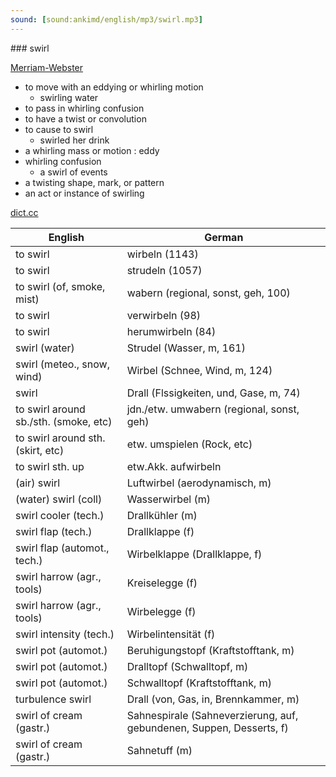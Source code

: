 ```yaml
---
sound: [sound:ankimd/english/mp3/swirl.mp3]
---
```


\### swirl

[Merriam-Webster](https://www.merriam-webster.com/dictionary/swirl)

- to move with an eddying or whirling motion
    - swirling water
- to pass in whirling confusion
- to have a twist or convolution
- to cause to swirl
    - swirled her drink
- a whirling mass or motion : eddy
- whirling confusion
    - a swirl of events
- a twisting shape, mark, or pattern
- an act or instance of swirling

[dict.cc](https://www.dict.cc/swirl)

| English        | German       |
| -------------- | ------------ |
| to swirl | wirbeln (1143) |
| to swirl | strudeln (1057) |
| to swirl (of, smoke, mist) | wabern (regional, sonst, geh, 100) |
| to swirl | verwirbeln (98) |
| to swirl | herumwirbeln (84) |
| swirl (water) | Strudel (Wasser, m, 161) |
| swirl (meteo., snow, wind) | Wirbel (Schnee, Wind, m, 124) |
| swirl | Drall (Flssigkeiten, und, Gase, m, 74) |
| to swirl around sb./sth. (smoke, etc) | jdn./etw. umwabern (regional, sonst, geh) |
| to swirl around sth. (skirt, etc) | etw. umspielen (Rock, etc) |
| to swirl sth. up | etw.Akk. aufwirbeln |
| (air) swirl | Luftwirbel (aerodynamisch, m) |
| (water) swirl (coll) | Wasserwirbel (m) |
| swirl cooler (tech.) | Drallkühler (m) |
| swirl flap (tech.) | Drallklappe (f) |
| swirl flap (automot., tech.) | Wirbelklappe (Drallklappe, f) |
| swirl harrow (agr., tools) | Kreiselegge (f) |
| swirl harrow (agr., tools) | Wirbelegge (f) |
| swirl intensity (tech.) | Wirbelintensität (f) |
| swirl pot (automot.) | Beruhigungstopf (Kraftstofftank, m) |
| swirl pot (automot.) | Dralltopf (Schwalltopf, m) |
| swirl pot (automot.) | Schwalltopf (Kraftstofftank, m) |
| turbulence swirl | Drall (von, Gas, in, Brennkammer, m) |
| swirl of cream (gastr.) | Sahnespirale (Sahneverzierung, auf, gebundenen, Suppen, Desserts, f) |
| swirl of cream (gastr.) | Sahnetuff (m) |
